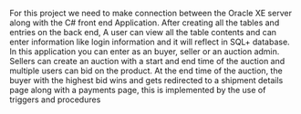 For this project we need to make connection between the Oracle XE server along with the C# front end Application. After creating all the tables and entries on the back end, A user can view all the table contents and can enter information like login information and it will reflect in SQL+ database. In this application you can enter as an buyer, seller or an auction admin. Sellers can create an auction with a start and end time of the auction and multiple users can bid on the product. At the end time of the auction, the buyer with the highest bid wins and gets redirected to a shipment details page along with a payments page, this is implemented by the use of triggers and procedures
